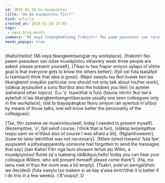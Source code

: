 ```yaml
---
id: 2016-01-28-ke-muwapintxu
title: "Oe ke muwäpìntxu fìtrr"
kind: article
created_at: 2016-01-28 23:03
tags:
 - navi-blog-month
summary: "Mì oeyä tìkangkemtseng frakintrr fko pawm pxesuteor san rutxe muwäpìntxu sìk. Fìtrr lamu alo oeyä..."
needs_popups: true
---
```


{Kaltxì\hello}!
{Mì oeyä tìkangkemtseng\at my workplace},
{frakintrr fko pawm pxesuteor san rutxe muwäpìntxu sìk\every week three people are asked: please present yourself}.
{Tìkan lu fwa frapor smìyon aylapo nì'ul\the goal is that everyone gets to know the others better};
{fpìl oel futa tsasäfpìl lu txantsan\I think that idea is great}.
{Nìpxi sweylu txo fkol livawk ken'aw tìkangkemit sneyä\in particular one should not only talk about his/her work},
{släkop aysäsulìnit a sunu fkor\but also the hobbies you like}
{sì aytelet alahe\and other topics}.
{Lu 'o' tsaw\that is fun}
{taluna nìtrrtrr fkol tse'a aylertuti nì'aw tìkangkemtsengmì\because usually one sees colleagues only in the workplace},
{slä fa tsaysìpängkxo fkoru smìyon ran aylertuä nì'ul\but by means of those talks, one will know better the personality of the colleagues}.

{Tse, fìtrr zamene oe muwivìntxu\well, today I needed to present myself}.
{Kezemplltxe, 'o', fpìl oe\of course, I think that is fun},
{släkop kezemplltxe txopu sami oe nì'it\but also of course I was afraid a bit}.
{Ngian\however},
{tsaw ke lamu lekin\that was not necessary}.
{Nìlam tuteol tswama' futa fpe' ayupxareti a plltxe\apparently someone had forgotten to send the messages that say}
{san Kaltxì! Fìtrr nga tsun stivawm lertuti alu Wllìm, a muwäpìyìntxu! Rutxe za'u tsatseng sìk\&ldquo;hello! today you can hear your colleague Willem, who will present himself! please come there&rdquo;}.
{Ha, mo lamu mek nì'it\so the room was a bit empty}.
{Tsakrr, pole'un awngal\then we decided}
{futa sweylu txo tsakem si oe kay a'awa kintrr\that it is better if I do this in a few weeks}.
{'Ä'\oops}! ;D
